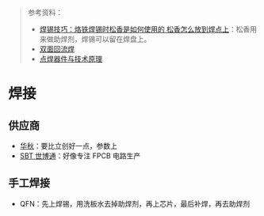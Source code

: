 > 参考资料：
>
> - [焊锡技巧：烙铁焊锡时松香是如何使用的 松香怎么放到焊点上](https://www.bilibili.com/video/BV1G7411Z75j/?spm_id_from=333.788.recommend_more_video.0&vd_source=b736aa3d7f0fdf47b59ea3021dc810ab)：松香用来做助焊剂，焊锡可以留在焊盘上。
> - [双面回流焊](http://www.huiliuhan.cn/show-212-692.html)
> - [点焊器件与技术原理](https://www.bilibili.com/video/BV1Fm421V7JT/?spm_id_from=333.999.0.0&vd_source=b736aa3d7f0fdf47b59ea3021dc810ab)

# 焊接

## 供应商

- [华秋](https://www.huaqiu.com/)：要比立创好一点，参数上
- [SBT 世博通](https://www.sbtpcb.com/flexible-board.html)：好像专注 FPCB 电路生产



## 手工焊接

- QFN：先上焊锡，用洗板水去掉助焊剂，再上芯片，最后补焊，再去助焊剂